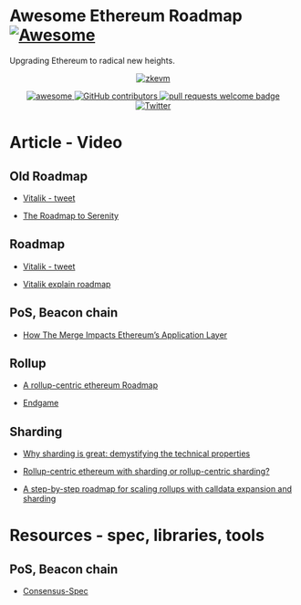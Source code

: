 # Awesome Ethereum Roadmap [![Awesome](https://cdn.rawgit.com/sindresorhus/awesome/d7305f38d29fed78fa85652e3a63e154dd8e8829/media/badge.svg)](https://github.com/sindresorhus/awesome)

Upgrading Ethereum to radical new heights.

<div align="center">
  <a href="https://www.simonstalenhag.se/">
    <img alt="zkevm" src="https://pbs.twimg.com/media/FXXLShkXkAIp5Fj?format=jpg&name=large" >
  </a>
  <p align="center">
    <a href="https://github.com/sindresorhus/awesome">
      <img alt="awesome" src="https://cdn.rawgit.com/sindresorhus/awesome/d7305f38d29fed78fa85652e3a63e154dd8e8829/media/badge.svg">
    </a>
    <a href="https://github.com/LuozhuZhang/awesome-ethereum-roadmap/graphs/contributors">
      <img alt="GitHub contributors" src="https://img.shields.io/github/contributors/LuozhuZhang/awesome-ethereum-roadmap">
    </a>
    <a href="http://makeapullrequest.com">
      <img alt="pull requests welcome badge" src="https://img.shields.io/badge/PRs-welcome-brightgreen.svg?style=flat">
    </a>
    <a href="https://twitter.com/LuozhuZhang">
      <img alt="Twitter" src="https://img.shields.io/twitter/url/https/twitter.com/LuozhuZhang.svg?style=social&label=Follow%20%40LuozhuZhang">
    </a>
  </p>
</div>

# Article - Video

## Old Roadmap

* [Vitalik - tweet](https://twitter.com/VitalikButerin/status/1240365047421054976?s=20&t=RkKy9MeYhRz9QFXAj27amQ)

* [The Roadmap to Serenity](https://consensys.net/blog/blockchain-explained/the-roadmap-to-serenity-2/)

## Roadmap

* [Vitalik - tweet](https://twitter.com/VitalikButerin/status/1466411377107558402?s=20&t=RFnNCd5_M7ckxyfntI-Vqw)

* [Vitalik explain roadmap](https://www.youtube.com/watch?v=b1m_PTVxD-s)

## PoS, Beacon chain

* [How The Merge Impacts Ethereum’s Application Layer](https://blog.ethereum.org/2021/11/29/how-the-merge-impacts-app-layer/)

## Rollup

* [A rollup-centric ethereum Roadmap](https://ethereum-magicians.org/t/a-rollup-centric-ethereum-roadmap/4698)

* [Endgame](https://vitalik.ca/general/2021/12/06/endgame.html)

## Sharding

* [Why sharding is great: demystifying the technical properties](https://vitalik.ca/general/2021/04/07/sharding.html)

* [Rollup-centric ethereum with sharding or rollup-centric sharding?](https://ethereum-magicians.org/t/rollup-centric-ethereum-with-sharding-or-rollup-centric-sharding/7159)

* [A step-by-step roadmap for scaling rollups with calldata expansion and sharding](https://notes.ethereum.org/@vbuterin/data_sharding_roadmap)

# Resources - spec, libraries, tools

## PoS, Beacon chain

* [Consensus-Spec](https://github.com/ethereum/consensus-specs)
